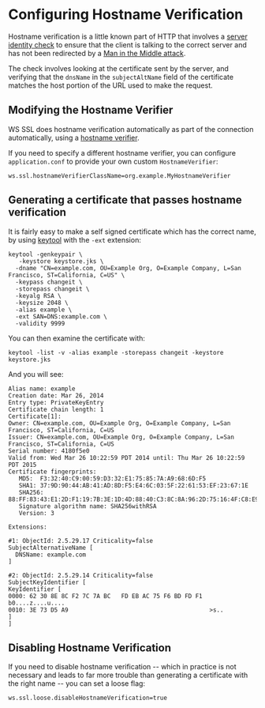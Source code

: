 <!--- Copyright (C) 2009-2014 Typesafe Inc. <http://www.typesafe.com> -->
# Configuring Hostname Verification

Hostname verification is a little known part of HTTP that involves a [server identity check](http://tools.ietf.org/search/rfc2818#section-3.1) to ensure that the client is talking to the correct server and has not been redirected by a [Man in the Middle attack](http://tersesystems.com/2014/03/23/fixing-hostname-verification/).

The check involves looking at the certificate sent by the server, and verifying that the `dnsName` in the `subjectAltName` field of the certificate matches the host portion of the URL used to make the request.

## Modifying the Hostname Verifier

WS SSL does hostname verification automatically as part of the connection automatically, using a [hostname verifier](http://docs.oracle.com/javase/7/docs/technotes/guides/security/jsse/JSSERefGuide.html#HostnameVerifier).

If you need to specify a different hostname verifier, you can configure `application.conf` to provide your own custom `HostnameVerifier`:

```
ws.ssl.hostnameVerifierClassName=org.example.MyHostnameVerifier
```

## Generating a certificate that passes hostname verification

It is fairly easy to make a self signed certificate which has the correct name, by using [keytool](http://docs.oracle.com/javase/7/docs/technotes/tools/windows/keytool.html) with the `-ext` extension:

```
keytool -genkeypair \
   -keystore keystore.jks \
  -dname "CN=example.com, OU=Example Org, O=Example Company, L=San Francisco, ST=California, C=US" \
  -keypass changeit \
  -storepass changeit \
  -keyalg RSA \
  -keysize 2048 \
  -alias example \
  -ext SAN=DNS:example.com \
  -validity 9999
```

You can then examine the certificate with:

```
keytool -list -v -alias example -storepass changeit -keystore keystore.jks
```

And you will see:

```
Alias name: example
Creation date: Mar 26, 2014
Entry type: PrivateKeyEntry
Certificate chain length: 1
Certificate[1]:
Owner: CN=example.com, OU=Example Org, O=Example Company, L=San Francisco, ST=California, C=US
Issuer: CN=example.com, OU=Example Org, O=Example Company, L=San Francisco, ST=California, C=US
Serial number: 4180f5e0
Valid from: Wed Mar 26 10:22:59 PDT 2014 until: Thu Mar 26 10:22:59 PDT 2015
Certificate fingerprints:
   MD5:  F3:32:40:C9:00:59:D3:32:E1:75:85:7A:A9:68:6D:F5
   SHA1: 37:9D:90:44:AB:41:AD:8D:F5:E4:6C:03:5F:22:61:53:EF:23:67:1E
   SHA256: 88:FF:83:43:E1:2D:F1:19:7B:3E:1D:4D:88:40:C3:8C:8A:96:2D:75:16:4F:C8:E9:0B:99:F5:0E:53:4A:C1:17
   Signature algorithm name: SHA256withRSA
   Version: 3

Extensions:

#1: ObjectId: 2.5.29.17 Criticality=false
SubjectAlternativeName [
  DNSName: example.com
]

#2: ObjectId: 2.5.29.14 Criticality=false
SubjectKeyIdentifier [
KeyIdentifier [
0000: 62 30 8E 8C F2 7C 7A BC   FD EB AC 75 F6 BD FD F1  b0....z....u....
0010: 3E 73 D5 A9                                        >s..
]
]
```

## Disabling Hostname Verification

If you need to disable hostname verification -- which in practice is not necessary and leads to far more trouble than generating a certificate with the right name -- you can set a loose flag:

```
ws.ssl.loose.disableHostnameVerification=true
```